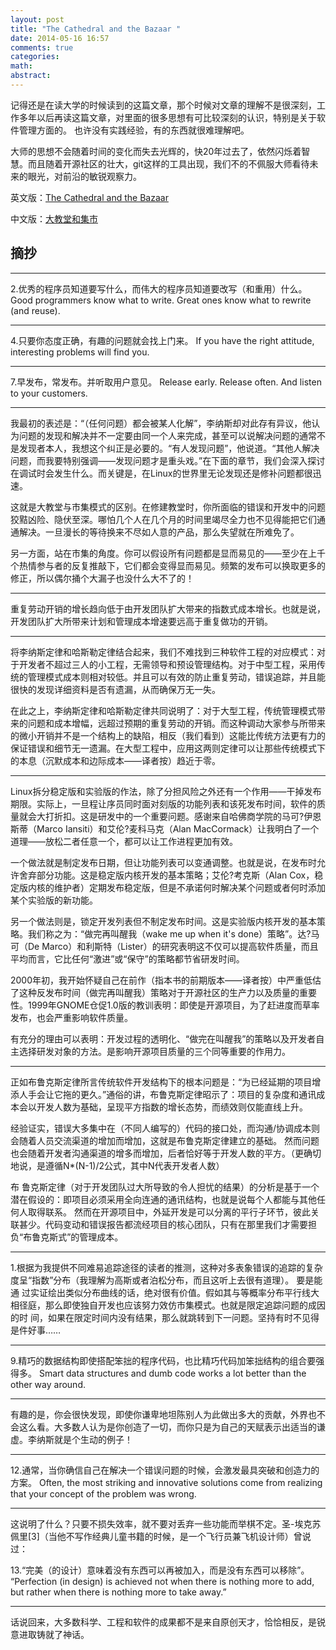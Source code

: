 ```yaml
---
layout: post
title: "The Cathedral and the Bazaar "
date: 2014-05-16 16:57
comments: true
categories: 
math: 
abstract: 
---
```



记得还是在读大学的时候读到的这篇文章，那个时候对文章的理解不是很深刻，工作多年以后再读这篇文章，对里面的很多思想有可比较深刻的认识，特别是关于软件管理方面的。
也许没有实践经验，有的东西就很难理解吧。

大师的思想不会随着时间的变化而失去光辉的，快20年过去了，依然闪烁着智慧。而且随着开源社区的壮大，git这样的工具出现，我们不的不佩服大师看待未来的眼光，对前沿的敏锐观察力。

英文版：[The Cathedral and the Bazaar](http://www.catb.org/esr/writings/cathedral-bazaar/cathedral-bazaar/index.html)

中文版：[大教堂和集市](http://www.yeeyan.org/articles/view/Angelo/2005)

<!-- more -->

## 摘抄

-------
2.优秀的程序员知道要写什么，而伟大的程序员知道要改写（和重用）什么。
Good programmers know what to write. Great ones know what to rewrite (and reuse).

-------
4.只要你态度正确，有趣的问题就会找上门来。
If you have the right attitude, interesting problems will find you.

-------
7.早发布，常发布。并听取用户意见。
Release early. Release often. And listen to your customers.

-------
我最初的表述是：“（任何问题）都会被某人化解”，李纳斯却对此存有异议，他认为问题的发现和解决并不一定要由同一个人来完成，甚至可以说解决问题的通常不是发现者本人，我想这个纠正是必要的。“有人发现问题”，他说道。“其他人解决问题，而我要特别强调――发现问题才是重头戏。”在下面的章节，我们会深入探讨在调试时会发生什么。而关键是，在Linux的世界里无论发现还是修补问题都很迅速。

这就是大教堂与市集模式的区别。在修建教堂时，你所面临的错误和开发中的问题狡黠凶险、隐伏至深。哪怕几个人在几个月的时间里竭尽全力也不见得能把它们通通解决。一旦漫长的等待换来不尽如人意的产品，那么失望就在所难免了。

另一方面，站在市集的角度。你可以假设所有问题都是显而易见的――至少在上千个热情参与者的反复推敲下，它们都会变得显而易见。频繁的发布可以换取更多的修正，所以偶尔捅个大漏子也没什么大不了的！

-------
重复劳动开销的增长趋向低于由开发团队扩大带来的指数式成本增长。也就是说，开发团队扩大所带来计划和管理成本增速要远高于重复做功的开销。

-------
将李纳斯定律和哈斯勒定律结合起来，我们不难找到三种软件工程的对应模式：对于开发者不超过三人的小工程，无需领导和预设管理结构。对于中型工程，采用传统的管理模式成本则相对较低。并且可以有效的防止重复劳动，错误追踪，并且能很快的发现详细资料是否有遗漏，从而确保万无一失。

在此之上，李纳斯定律和哈斯勒定律共同说明了：对于大型工程，传统管理模式带来的问题和成本增幅，远超过预期的重复劳动的开销。而这种调动大家参与所带来的微小开销并不是一个结构上的缺陷，相反（我们看到）这能比传统方法更有力的保证错误和细节无一遗漏。在大型工程中，应用这两则定律可以让那些传统模式下的本息（沉默成本和边际成本――译者按）趋近于零。

-------
Linux拆分稳定版和实验版的作法，除了分担风险之外还有一个作用――干掉发布期限。实际上，一旦程让序员同时面对刻版的功能列表和该死发布时间，软件的质量就会大打折扣。这是研发中的一个重要问题。感谢来自哈佛商学院的马可?伊恩斯蒂（Marco Iansiti）和艾伦?麦科马克（Alan MacCormack）让我明白了一个道理――放松二者任意一个，都可以让工作进程更加有效。

一个做法就是制定发布日期，但让功能列表可以变通调整。也就是说，在发布时允许舍弃部分功能。这是稳定版内核开发的基本策略；艾伦?考克斯（Alan Cox，稳定版内核的维护者）定期发布稳定版，但是不承诺何时解决某个问题或者何时添加某个实验版的新功能。

另一个做法则是，锁定开发列表但不制定发布时间。这是实验版内核开发的基本策略。我们称之为：“做完再叫醒我（wake me up when it's done）策略”。达?马可（De Marco）和利斯特（Lister）的研究表明这不仅可以提高软件质量，而且平均而言，它比任何“激进”或“保守”的策略都节省研发时间。

2000年初，我开始怀疑自己在前作（指本书的前期版本――译者按）中严重低估了这种反发布时间（做完再叫醒我）策略对于开源社区的生产力以及质量的重要性。1999年GNOME仓促1.0版的教训表明：即使是开源项目，为了赶进度而草率发布，也会严重影响软件质量。

有充分的理由可以表明：开发过程的透明化、“做完在叫醒我”的策略以及开发者自主选择研发对象的方法。是影响开源项目质量的三个同等重要的作用力。

-------
正如布鲁克斯定律所言传统软件开发结构下的根本问题是：“为已经延期的项目增添人手会让它拖的更久。”通俗的讲，布鲁克斯定律昭示了：项目的复杂度和通讯成本会以开发人数为基础，呈现平方指数的增长态势，而绩效则仅能直线上升。

经验证实，错误大多集中在（不同人编写的）代码的接口处，而沟通/协调成本则会随着人员交流渠道的增加而增加，这就是布鲁克斯定律建立的基础。
然而问题也会随着开发者沟通渠道的增多而增加，后者恰好等于开发人数的平方。（更确切地说，是遵循N\*(N-1)/2公式，其中N代表开发者人数）

布 鲁克斯定律（对于开发团队过大所导致的令人担忧的结果）的分析是基于一个潜在假设的：即项目必须采用全向连通的通讯结构，也就是说每个人都能与其他任何人取得联系。
然而在开源项目中，外延开发是可以分离的平行子环节，彼此关联甚少。代码变动和错误报告都流经项目的核心团队，只有在那里我们才需要担负“布鲁克斯式”的管理成本。

-------
1.根据为我提供不同难易追踪途径的读者的推测，这种对多表象错误的追踪的复杂度呈“指数”分布（我理解为高斯或者泊松分布，而且这听上去很有道理）。
要是能通 过实证绘出类似分布曲线的话，绝对很有价值。假如其与等概率分布平行线大相径庭，那么即使独自开发也应该努力效仿市集模式。也就是限定追踪问题的成因的时 间，如果在限定时间内没有结果，那么就跳转到下一问题。坚持有时不见得是件好事……

-------
9.精巧的数据结构即使搭配笨拙的程序代码，也比精巧代码加笨拙结构的组合要强得多。
Smart data structures and dumb code works a lot better than the other way around.

-------
有趣的是，你会很快发现，即使你谦卑地坦陈别人为此做出多大的贡献，外界也不会这么看。大多数人认为是你创造了一切，而你只是为自己的天赋表示出适当的谦虚。李纳斯就是个生动的例子！

-------
12.通常，当你确信自己在解决一个错误问题的时候，会激发最具突破和创造力的方案。
Often, the most striking and innovative solutions come from realizing that your concept of the problem was wrong.

-------
这说明了什么？只要不损失效率，就不要对丢弃一些功能而举棋不定。圣-埃克苏佩里[3]（当他不写作经典儿童书籍的时候，是一个飞行员兼飞机设计师）曾说过：

13.“完美（的设计）意味着没有东西可以再被加入，而是没有东西可以移除”。
“Perfection (in design) is achieved not when there is nothing more to add, but rather when there is nothing more to take away.”

-------
话说回来，大多数科学、工程和软件的成果都不是来自原创天才，恰恰相反，是锐意进取铸就了神话。
